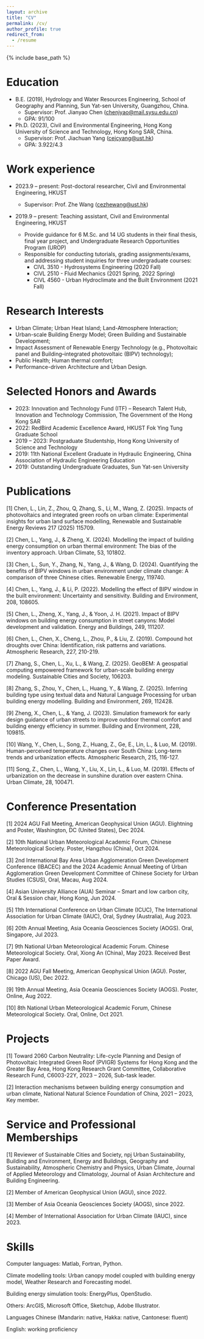 ```yaml
---
layout: archive
title: "CV"
permalink: /cv/
author_profile: true
redirect_from:
  - /resume
---
```


{% include base_path %}

Education
======
* B.E. (2019), Hydrology and Water Resources Engineering, School of Geography and Planning, Sun Yat-sen University, Guangzhou, China.
  * Supervisor: Prof. Jianyao Chen (chenjyao@mail.sysu.edu.cn)
  * GPA: 91/100
* Ph.D. (2023), Civil and Environmental Engineering, Hong Kong University of Science and Technology, Hong Kong SAR, China.
  * Supervisor: Prof. Jiachuan Yang (cejcyang@ust.hk)
  * GPA: 3.922/4.3


Work experience
======
* 2023.9 – present: Post-doctoral researcher, Civil and Environmental Engineering, HKUST
  * Supervisor: Prof. Zhe Wang (cezhewang@ust.hk)

* 2019.9 – present: Teaching assistant, Civil and Environmental Engineering, HKUST
  * Provide guidance for 6 M.Sc. and 14 UG students in their final thesis, final year project, and Undergraduate Research Opportunities Program (UROP)
  * Responsible for conducting tutorials, grading assignments/exams, and addressing student inquiries for three undergraduate courses:
    * CIVL 3510 - Hydrosystems Engineering (2020 Fall)
    * CIVL 2510 - Fluid Mechanics (2021 Spring, 2022 Spring)
    * CIVL 4560 - Urban Hydroclimate and the Built Environment (2021 Fall)


Research Interests
======
  * Urban Climate; Urban Heat Island; Land-Atmosphere Interaction; 
  * Urban-scale Building Energy Model; Green Building and Sustainable Development;
  * Impact Assessment of Renewable Energy Technology (e.g., Photovoltaic panel and Building–integrated photovoltaic (BIPV) technology);
  * Public Health; Human thermal comfort;
  * Performance-driven Architecture and Urban Design.


Selected Honors and Awards
======
* 2023:	Innovation and Technology Fund (ITF) – Research Talent Hub, Innovation and Technology Commission, The Government of the Hong Kong SAR
* 2022:	RedBird Academic Excellence Award, HKUST Fok Ying Tung Graduate School
* 2019 – 2023: Postgraduate Studentship, Hong Kong University of Science and Technology
* 2019: 11th National Excellent Graduate in Hydraulic Engineering, China Association of Hydraulic Engineering Education
* 2019: Outstanding Undergraduate Graduates, Sun Yat-sen University


Publications
======
[1] Chen, L., Lin, Z., Zhou, Q, Zhang, S., Li, M., Wang, Z. (2025). Impacts of photovoltaics and integrated green roofs on urban climate: Experimental insights for urban land surface modelling, Renewable and Sustainable Energy Reviews 217 (2025) 115709.

[2] Chen, L., Yang, J., & Zheng, X. (2024). Modelling the impact of building energy consumption on urban thermal environment: The bias of the inventory approach. Urban Climate, 53, 101802.

[3] Chen, L., Sun, Y., Zhang, N., Yang, J., & Wang, D. (2024). Quantifying the benefits of BIPV windows in urban environment under climate change: A comparison of three Chinese cities. Renewable Energy, 119740.

[4] Chen, L., Yang, J., & Li, P. (2022). Modelling the effect of BIPV window in the built environment: Uncertainty and sensitivity. Building and Environment, 208, 108605.

[5] Chen, L., Zheng, X., Yang, J., & Yoon, J. H. (2021). Impact of BIPV windows on building energy consumption in street canyons: Model development and validation. Energy and Buildings, 249, 111207.

[6] Chen, L., Chen, X., Cheng, L., Zhou, P., & Liu, Z. (2019). Compound hot droughts over China: Identification, risk patterns and variations. Atmospheric Research, 227, 210-219.

[7] Zhang, S., Chen, L., Xu, L., & Wang, Z. (2025). GeoBEM: A geospatial computing empowered framework for urban-scale building energy modeling. Sustainable Cities and Society, 106203.

[8] Zhang, S., Zhou, Y., Chen, L., Huang, Y., & Wang, Z. (2025). Inferring building type using textual data and Natural Language Processing for urban building energy modelling. Building and Environment, 269, 112428.

[9] Zheng, X., Chen, L., & Yang, J. (2023). Simulation framework for early design guidance of urban streets to improve outdoor thermal comfort and building energy efficiency in summer. Building and Environment, 228, 109815.

[10] Wang, Y., Chen, L., Song, Z., Huang, Z., Ge, E., Lin, L., & Luo, M. (2019). Human-perceived temperature changes over South China: Long-term trends and urbanization effects. Atmospheric Research, 215, 116-127.

[11] Song, Z., Chen, L., Wang, Y., Liu, X., Lin, L., & Luo, M. (2019). Effects of urbanization on the decrease in sunshine duration over eastern China. Urban Climate, 28, 100471.


Conference Presentation
======
[1] 2024 AGU Fall Meeting, American Geophysical Union (AGU). Elightning and Poster, Washington, DC (United States), Dec 2024.

[2] 10th National Urban Meteorological Academic Forum, Chinese Meteorological Society. Poster, Hangzhou (China), Oct 2024.

[3] 2nd International Bay Area Urban Agglomeration Green Development Conference (IBACEC) and the 2024 Academic Annual Meeting of Urban Agglomeration Green Development Committee of Chinese Society for Urban Studies (CSUS), Oral, Macau, Aug 2024.

[4] Asian University Alliance (AUA) Seminar – Smart and low carbon city, Oral & Session chair, Hong Kong, Jun 2024.

[5] 11th International Conference on Urban Climate (ICUC), The International Association for Urban Climate (IAUC), Oral, Sydney (Australia), Aug 2023.

[6] 20th Annual Meeting, Asia Oceania Geosciences Society (AOGS). Oral, Singapore, Jul 2023.

[7] 9th National Urban Meteorological Academic Forum. Chinese Meteorological Society. Oral, Xiong An (China), May 2023. Received Best Paper Award.

[8] 2022 AGU Fall Meeting, American Geophysical Union (AGU). Poster, Chicago (US), Dec 2022.

[9] 19th Annual Meeting, Asia Oceania Geosciences Society (AOGS). Poster, Online, Aug 2022.

[10] 8th National Urban Meteorological Academic Forum, Chinese Meteorological Society. Oral, Online, Oct 2021.


  
Projects
======
[1] Toward 2060 Carbon Neutrality: Life-cycle Planning and Design of Photovoltaic Integrated Green Roof (PVIGR) Systems for Hong Kong and the Greater Bay Area, Hong Kong Research Grant Committee, Collaborative Research Fund, C6003-22Y, 2023 – 2026, Sub-task leader.

[2] Interaction mechanisms between building energy consumption and urban climate, National Natural Science Foundation of China, 2021 – 2023, Key member.



Service and Professional Memberships
======
[1] Reviewer of Sustainable Cities and Society, npj Urban Sustainability, Building and Environment, Energy and Buildings, Geography and Sustainability, Atmospheric Chemistry and Physics, Urban Climate, Journal of Applied Meteorology and Climatology, Journal of Asian Architecture and Building Engineering.

[2] Member of American Geophysical Union (AGU), since 2022.

[3] Member of Asia Oceania Geosciences Society (AOGS), since 2022. 

[4] Member of International Association for Urban Climate (IAUC), since 2023.


  
Skills
======
Computer languages: Matlab, Fortran, Python.

Climate modelling tools: Urban canopy model coupled with building energy model, Weather Research and Forecasting model.

Building energy simulation tools: EnergyPlus, OpenStudio. 

Others: ArcGIS, Microsoft Office, Sketchup, Adobe Illustrator.

Languages	Chinese (Mandarin: native, Hakka: native, Cantonese: fluent)

English: working proficiency
 
